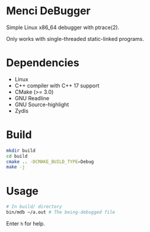 # Menci DeBugger

Simple Linux x86_64 debugger with ptrace(2).

Only works with single-threaded static-linked programs.

# Dependencies

* Linux
* C++ compiler with C++ 17 support
* CMake (>= 3.0)
* GNU Readline
* GNU Source-highlight
* Zydis


# Build

```bash
mkdir build
cd build
cmake .. -DCMAKE_BUILD_TYPE=Debug
make -j
```

# Usage

```bash
# In build/ directory
bin/mdb ~/a.out # The being-debugged file
```

Enter `h` for help.
